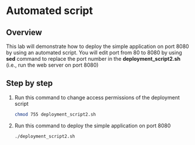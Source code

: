 # Automated script

## Overview

This lab will demonstrate how to deploy the simple application on port 8080 by using an automated script. You will edit port from 80 to 8080 by using **sed** command to replace the port number in the **deployment_script2.sh** (i.e., run the web server on port 8080)

## Step by step
1. Run this command to change access permissions of the deployment script

    ```sh
    chmod 755 deployment_script2.sh
    ```
2. Run this command to deploy the simple application on port 8080

    ```sh
    ./deployment_script2.sh
    ```

